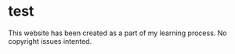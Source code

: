 # test
This website has been created as a part of my learning process.
No copyright issues intented.
